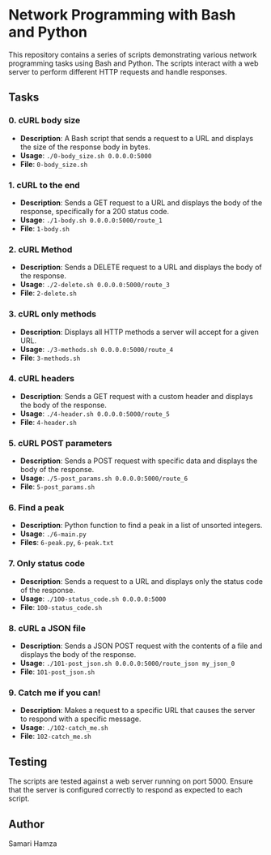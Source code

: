 # Network Programming with Bash and Python

This repository contains a series of scripts demonstrating various network programming tasks using Bash and Python. The scripts interact with a web server to perform different HTTP requests and handle responses.

## Tasks

### 0. cURL body size

- **Description**: A Bash script that sends a request to a URL and displays the size of the response body in bytes.
- **Usage**: `./0-body_size.sh 0.0.0.0:5000`
- **File**: `0-body_size.sh`

### 1. cURL to the end

- **Description**: Sends a GET request to a URL and displays the body of the response, specifically for a 200 status code.
- **Usage**: `./1-body.sh 0.0.0.0:5000/route_1`
- **File**: `1-body.sh`

### 2. cURL Method

- **Description**: Sends a DELETE request to a URL and displays the body of the response.
- **Usage**: `./2-delete.sh 0.0.0.0:5000/route_3`
- **File**: `2-delete.sh`

### 3. cURL only methods

- **Description**: Displays all HTTP methods a server will accept for a given URL.
- **Usage**: `./3-methods.sh 0.0.0.0:5000/route_4`
- **File**: `3-methods.sh`

### 4. cURL headers

- **Description**: Sends a GET request with a custom header and displays the body of the response.
- **Usage**: `./4-header.sh 0.0.0.0:5000/route_5`
- **File**: `4-header.sh`

### 5. cURL POST parameters

- **Description**: Sends a POST request with specific data and displays the body of the response.
- **Usage**: `./5-post_params.sh 0.0.0.0:5000/route_6`
- **File**: `5-post_params.sh`

### 6. Find a peak

- **Description**: Python function to find a peak in a list of unsorted integers.
- **Usage**: `./6-main.py`
- **Files**: `6-peak.py`, `6-peak.txt`

### 7. Only status code

- **Description**: Sends a request to a URL and displays only the status code of the response.
- **Usage**: `./100-status_code.sh 0.0.0.0:5000`
- **File**: `100-status_code.sh`

### 8. cURL a JSON file

- **Description**: Sends a JSON POST request with the contents of a file and displays the body of the response.
- **Usage**: `./101-post_json.sh 0.0.0.0:5000/route_json my_json_0`
- **File**: `101-post_json.sh`

### 9. Catch me if you can!

- **Description**: Makes a request to a specific URL that causes the server to respond with a specific message.
- **Usage**: `./102-catch_me.sh`
- **File**: `102-catch_me.sh`

## Testing

The scripts are tested against a web server running on port 5000. Ensure that the server is configured correctly to respond as expected to each script.

## Author

Samari Hamza
